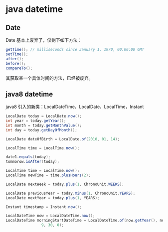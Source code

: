 # java datetime



## Date

Date 基本上废弃了，仅剩下如下方法：

```java
getTime(); // milliseconds since January 1, 1970, 00:00:00 GMT
setTime();
after();
before();
compareTo();
```

其获取某一个具体时间的方法，已经被废弃。



## java8 datetime

java8 引入的新类：LocalDateTime，LocalDate，LocalTime，Instant

```java
LocalDate today = LocalDate.now(); 
int year = today.getYear(); 
int month = today.getMonthValue(); 
int day = today.getDayOfMonth();

LocalDate dateOfBirth = LocalDate.of(2010, 01, 14); 

LocalTime time = LocalTime.now();

date1.equals(today);
tommorow.isAfter(today);

LocalTime time = LocalTime.now(); 
LocalTime newTime = time.plusHours(2);

LocalDate nextWeek = today.plus(1, ChronoUnit.WEEKS);

LocalDate previousYear = today.minus(1, ChronoUnit.YEARS); 
LocalDate nextYear = today.plus(1, YEARS);

Instant timestamp = Instant.now();

LocalDateTime now = LocalDateTime.now();
LocalDateTime morningStartDateTime = LocalDateTime.of(now.getYear(), now.getMonthValue(), now.getDayOfMonth(),
                9, 30, 0);
```

